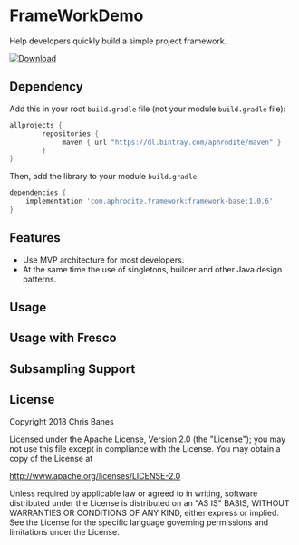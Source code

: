 # FrameWorkDemo
Help developers quickly build a simple project framework. 

[ ![Download](https://api.bintray.com/packages/aphrodite/maven/framework-base/images/download.svg?version=1.0.6) ](https://bintray.com/aphrodite/maven/framework-base/1.0.6/link)

## Dependency

Add this in your root `build.gradle` file (not your module `build.gradle` file):

```gradle
allprojects {  
        repositories {  
             maven { url "https://dl.bintray.com/aphrodite/maven" }
        }
}
```

Then, add the library to your module `build.gradle`

```gradle
dependencies {  
    implementation 'com.aphrodite.framework:framework-base:1.0.6'
}
```

## Features
- Use MVP architecture for most developers.
- At the same time the use of singletons, builder and other Java design patterns.

## Usage

## Usage with Fresco

## Subsampling Support

## License
Copyright 2018 Chris Banes

Licensed under the Apache License, Version 2.0 (the "License");
you may not use this file except in compliance with the License.
You may obtain a copy of the License at

   http://www.apache.org/licenses/LICENSE-2.0

Unless required by applicable law or agreed to in writing, software
distributed under the License is distributed on an "AS IS" BASIS,
WITHOUT WARRANTIES OR CONDITIONS OF ANY KIND, either express or implied.
See the License for the specific language governing permissions and
limitations under the License.
